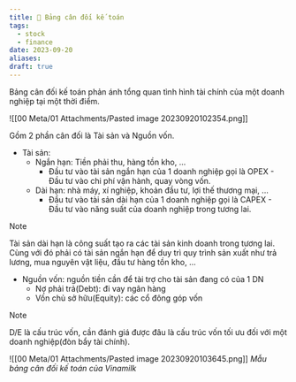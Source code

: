 ```yaml
---
title: 🌱 Bảng cân đối kế toán
tags:
  - stock
  - finance
date: 2023-09-20
aliases: 
draft: true
---
```

Bảng cân đối kế toán phản ánh tổng quan tình hình tài chính của một doanh nghiệp tại một thời điểm. 

![[00 Meta/01 Attachments/Pasted image 20230920102354.png]]

Gồm 2 phần cân đối là Tài sản và Nguồn vốn.

- Tài sản:
	- Ngắn hạn: Tiền phải thu, hàng tồn kho, ...
		- Đầu tư vào tài sản ngắn hạn của 1 doanh nghiệp gọi là OPEX - Đầu tư vào chi phí vận hành, quay vòng vốn.
	- Dài hạn: nhà máy, xí nghiệp, khoản đầu tư, lợi thế thương mại, ...
		- Đầu tư vào tài sản dài hạn của 1 doanh nghiệp gọi là CAPEX - Đầu tư vào năng suất của doanh nghiệp trong tương lai.

>[!note] 
>Tài sản dài hạn là công suất tạo ra các tài sản kinh doanh trong tương lai.
>Cùng với đó phải có tài sản ngắn hạn để duy trì quy trình sản xuất như trả lương, mua nguyên vật liệu, đầu tư hàng tồn kho, ...


- Nguồn vốn: nguồn tiền cần để tài trợ cho tài sản đang có của 1 DN
	- Nợ phải trả(Debt): đi vay ngân hàng
	- Vốn chủ sở hữu(Equity): các cổ đông góp vốn

> [!note]
> D/E là cấu trúc vốn, cần đánh giá được đâu là cấu trúc vốn tối ưu đối với một doanh nghiệp(đòn bẩy tài chính).


![[00 Meta/01 Attachments/Pasted image 20230920103645.png]]
*Mẫu bảng cân đối kế toán của Vinamilk*